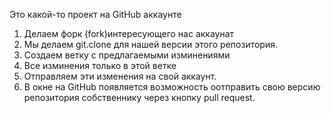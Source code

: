 Это какой-то проект на GitHub аккаунте

1. Делаем форк (fork)интересующего нас аккаунат
2. Мы делаем git.clone для нашей версии этого репозитория.
3. Создаем ветку с предлагаемыми изминениями
4. Все изминения только в этой ветке
5. Отправляем эти изменения на свой аккаунт.
6. В окне на GitHub появляется возможность оотправить свою версию репозитория собственнику через кнопку pull request.